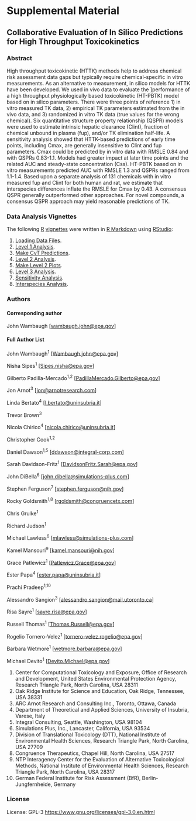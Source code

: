 # Supplemental Material

## Collaborative Evaluation of In Silico Predictions for High Throughput Toxicokinetics

### Abstract

High throughput toxicokinetic (HTTK) methods help to address chemical risk assessment data gaps but typically require chemical-specific in vitro measurements. As an alternative to measurement, in silico models for HTTK have been developed. We used in vivo data to evaluate the ]performance of a high throughput physiologically based toxicokinetic (HT-PBTK) model based on in silico parameters. There were three points of reference 1) in vitro measured TK data, 2) empirical TK parameters estimated from the in vivo data, and 3) randomized in vitro TK data (true values for the wrong chemical). Six quantitative structure property relationship (QSPR) models were used to estimate intrinsic hepatic clearance (Clint), fraction of chemical unbound in plasma (fup), and/or TK elimination half-life. A sensitivity analysis showed that HTTK-based predictions of early time points, including Cmax, are generally insensitive to Clint and fup parameters. Cmax could be predicted by in vitro data with RMSLE 0.84 and with QSPRs 0.83-1.1. Models had greater impact at later time points and the related AUC and steady-state concentration (Css). HT-PBTK based on in vitro measurements predicted AUC with RMSLE 1.3 and QSPRs ranged from 1.1-1.4. Based upon a separate analysis of 131 chemicals with in vitro measured fup and Clint for both human and rat, we estimate that interspecies differences inflate the RMSLE for Cmax by 0.43. A consensus QSPR generally outperformed other approaches. For novel compounds, a consensus QSPR approach may yield reasonable predictions of TK. 
### Data Analysis Vignettes

The following [R](https://cran.r-project.org/ "R") [vignettes](https://r-pkgs.org/vignettes.html "Vignettes") were written in [R Markdown](https://rmarkdown.rstudio.com/ "R Markdown") using [RStudio](https://posit.co/downloads/ "Download RStudio"):

1. [Loading Data Files](https://github.com/USEPA/CompTox-ExpoCast-HTTKQSPRs/blob/main/TKQSPRs-1-Data.Rmd "Loading Data Files").
2. [Level 1 Analysis](https://github.com/USEPA/CompTox-ExpoCast-HTTKQSPRs/blob/main/TKQSPRs-2-Level1Analysis.Rmd "Level 1 Analysis").
3. [Make CvT Predictions](https://github.com/USEPA/CompTox-ExpoCast-HTTKQSPRs/blob/main/TKQSPRs-3-MakeLevel2and3Preds.Rmd "Make CvT Predictions").
4. [Level 2 Analysis](https://github.com/USEPA/CompTox-ExpoCast-HTTKQSPRs/blob/main/TKQSPRs-4-Level2AnalyzePreds.Rmd "Level 2 Analysis").
5. [Make Level 2 Plots](https://github.com/USEPA/CompTox-ExpoCast-HTTKQSPRs/blob/main/TKQSPRs-5-Level2MakePlots.Rmd "Make Level 2 Plots").
6. [Level 3 Analysis](https://github.com/USEPA/CompTox-ExpoCast-HTTKQSPRs/blob/main/TKQSPRs-6-Level3Analysis.Rmd "Level 3 Analysis").
7. [Sensitivity Analysis](https://github.com/USEPA/CompTox-ExpoCast-HTTKQSPRs/blob/main/TKQSPRs-7-SensitivityAnalysis.Rmd "Sensitivity Analysis").
8. [Interspecies Analysis](https://github.com/USEPA/CompTox-ExpoCast-HTTKQSPRs/blob/main/TKQSPRs-8-InterspecesEvaluation.Rmd "Interspecies Analysis").

### Authors

#### Corresponding author 
John Wambaugh [wambaugh.john@epa.gov]

#### Full Author List

John Wambaugh<sup>1</sup> [Wambaugh.john@epa.gov]

Nisha Sipes<sup>1</sup> [Sipes.nisha@epa.gov]

Gilberto Padilla-Mercado<sup>1,2</sup>	[PadillaMercado.Gilberto@epa.gov]

Jon Arnot<sup>3</sup>	[jon@arnotresearch.com]

Linda Bertato<sup>4</sup> [l.bertato@uninsubria.it]

Trevor Brown<sup>3</sup>

Nicola Chirico<sup>4</sup> [nicola.chirico@uninsubria.it]

Christopher Cook<sup>1,2</sup> 

Daniel Dawson<sup>1,5</sup>	[ddawson@integral-corp.com]

Sarah Davidson-Fritz<sup>1</sup>	[DavidsonFritz.Sarah@epa.gov]

John DiBella<sup>6</sup>	[john.dibella@simulations-plus.com]

Stephen Ferguson<sup>7</sup>	[stephen.ferguson@nih.gov]

Rocky Goldsmith<sup>1,8</sup>	[rgoldsmith@congruencetx.com]

Chris Grulke<sup>1</sup>	

Richard Judson<sup>1</sup>	

Michael Lawless<sup>6</sup>	[mlawless@simulations-plus.com]

Kamel Mansouri<sup>9</sup>	[kamel.mansouri@nih.gov]

Grace Patlewicz<sup>1</sup>	[Patlewicz.Grace@epa.gov]

Ester Papa<sup>4</sup>	[ester.papa@uninsubria.it]

Prachi Pradeep<sup>1,10</sup>	

Alessandro Sangion<sup>3</sup>	[alessandro.sangion@mail.utoronto.ca]

Risa Sayre<sup>1</sup>	[sayre.risa@epa.gov]

Russell Thomas<sup>1</sup>	[Thomas.Russell@epa.gov]

Rogelio Tornero-Velez<sup>1</sup>	[tornero-velez.rogelio@epa.gov]

Barbara Wetmore<sup>1</sup>	[wetmore.barbara@epa.gov]

Michael Devito<sup>1</sup>	[Devito.Michael@epa.gov]

1.	Center for Computational Toxicology and Exposure, Office of Research and Development, United States Environmental Protection Agency, Research Triangle Park, North Carolina, USA 28311
2.	Oak Ridge Institute for Science and Education, Oak Ridge, Tennessee, USA 38331
3.	ARC Arnot Research and Consulting Inc., Toronto, Ottawa, Canada
4.	Department of Theoretical and Applied Sciences, University of Insubria, Varese, Italy
5.	Integral Consulting, Seattle, Washington, USA 98104
6.	Simulations Plus, Inc., Lancaster, California, USA 93534
7.	Division of Translational Toxicology (DTT), National Institute of Environmental Health Sciences, Research Triangle Park, North Carolina, USA 27709
8.	Congruence Therapeutics, Chapel Hill, North Carolina, USA 27517
9.	NTP Interagency Center for the Evaluation of Alternative Toxicological Methods, National Institute of Environmental Health Sciences, Research Triangle Park, North Carolina, USA 28317
10.	German Federal Institute for Risk Assessment (BfR), Berlin-Jungfernheide, Germany

### License

License: GPL-3 <https://www.gnu.org/licenses/gpl-3.0.en.html>